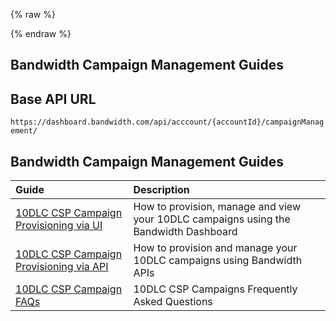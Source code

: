 {% raw %}
<section class="campaignManagementGuides">
{% endraw %}

# Bandwidth Campaign Management Guides

## Base API URL
`https://dashboard.bandwidth.com/api/acccount/{accountId}/campaignManagement/`

## Bandwidth Campaign Management Guides

| Guide                                                                                  | Description                                                                        |
|:---------------------------------------------------------------------------------------|:-----------------------------------------------------------------------------------|
| [10DLC CSP Campaign Provisioning via UI](guides/bandwidth10dlcCampaignCspUiGuide.md)      | How to provision, manage and view your 10DLC campaigns using the Bandwidth Dashboard   |               
| [10DLC CSP Campaign Provisioning via API](guides/bandwidth10dlcCampaignCspApiGuide.md)    | How to provision and manage your 10DLC campaigns using Bandwidth APIs            |                             
| [10DLC CSP Campaign FAQs](guides/campaignFaqs.md)                                         | 10DLC CSP Campaigns Frequently Asked Questions                                 |                             
